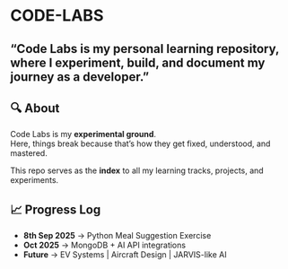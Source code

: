 # CODE-LABS

## “Code Labs is my personal learning repository, where I experiment, build, and document my journey as a developer.”

## 🔍 About
Code Labs is my **experimental ground**.  
Here, things break because that’s how they get fixed, understood, and mastered.  

This repo serves as the **index** to all my learning tracks, projects, and experiments.  

## 📈 Progress Log
- **8th Sep 2025** → Python Meal Suggestion Exercise 
- **Oct 2025** → MongoDB + AI API integrations  
- **Future** → EV Systems | Aircraft Design | JARVIS-like AI 